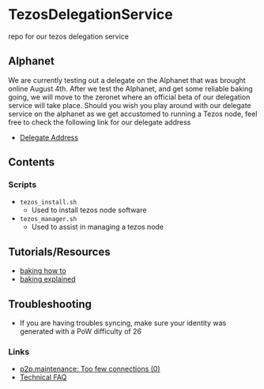 # TezosDelegationService

repo for our tezos delegation service

## Alphanet

We are currently testing out a delegate on the Alphanet that was brought online August 4th. After we test the Alphanet, and get some reliable baking going, we will move to the zeronet where an official beta of our delegation service will take place. Should you wish you play around with our delegate service on the alphanet as we get accustomed to running a Tezos node, feel free to check the following link for our delegate address

* [Delegate Address](http://alphanet.tzscan.io/tz1bhL4zwmLJvHJK5ejDDKdeatpqorvJdc2s)

## Contents

### Scripts

* `tezos_install.sh`
  * Used to install tezos node software
* `tezos_manager.sh`
  * Used to assist in managing a tezos node
  
## Tutorials/Resources

* [baking how to](https://gist.github.com/dakk/bdf6efe42ae920acc660b20080a506dd)
* [baking explained](https://www.reddit.com/r/tezos/comments/92p29s/tezos_baking_explained/)

## Troubleshooting

* If you are having troubles syncing, make sure your identity was generated with a PoW difficulty of 26

### Links

* [p2p.maintenance: Too few connections (0)](https://gitlab.com/tezos/tezos/issues/265)
* [Technical FAQ](https://github.com/tezoscommunity/faq/wiki/Tezos-Technical-FAQ)